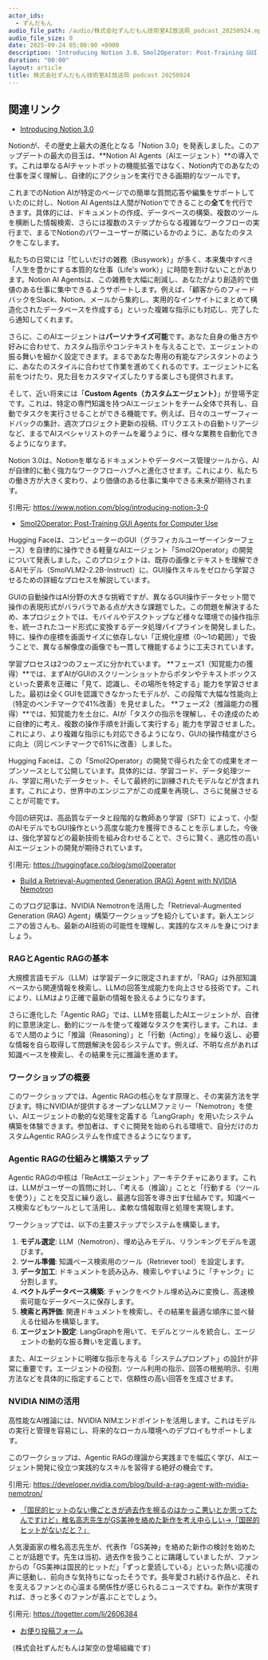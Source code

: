 ```yaml
---
actor_ids:
  - ずんだもん
audio_file_path: /audio/株式会社ずんだもん技術室AI放送局_podcast_20250924.mp3
audio_file_size: 0
date: 2025-09-24 05:00:00 +0900
description: 'Introducing Notion 3.0、Smol2Operator: Post-Training GUI Agents for Computer Use、Build a Retrieval-Augmented Generation (RAG) Agent with NVIDIA Nemotron、「国民的ヒットのない俺ごときが過去作を擦るのはかっこ悪いとか思ってたんですけど」椎名高志先生がGS美神を絡めた新作を考え中らしい→「国民的ヒットがないだと？」'
duration: "00:00"
layout: article
title: 株式会社ずんだもん技術室AI放送局 podcast 20250924
---
```


## 関連リンク


- [Introducing Notion 3.0](https://www.notion.com/blog/introducing-notion-3-0)  


Notionが、その歴史上最大の進化となる「Notion 3.0」を発表しました。このアップデートの最大の目玉は、**Notion AI Agents（AIエージェント）**の導入です。これは単なるAIチャットボットの機能拡張ではなく、Notion内でのあなたの仕事を深く理解し、自律的にアクションを実行できる画期的なツールです。

これまでのNotion AIが特定のページでの簡単な質問応答や編集をサポートしていたのに対し、Notion AI Agentsは人間がNotionでできることの**全て**を代行できます。具体的には、ドキュメントの作成、データベースの構築、複数のツールを横断した情報検索、さらには複数のステップからなる複雑なワークフローの実行まで、まるでNotionのパワーユーザーが隣にいるかのように、あなたのタスクをこなします。

私たちの日常には「忙しいだけの雑務（Busywork）」が多く、本来集中すべき「人生を豊かにする本質的な仕事（Life's work）」に時間を割けないことがあります。Notion AI Agentsは、この雑務を大幅に削減し、あなたがより創造的で価値のある仕事に集中できるようサポートします。例えば、「顧客からのフィードバックをSlack、Notion、メールから集約し、実用的なインサイトにまとめて構造化されたデータベースを作成する」といった複雑な指示にも対応し、完了したら通知してくれます。

さらに、このAIエージェントは**パーソナライズ可能**です。あなた自身の働き方や好みに合わせて、カスタム指示やコンテキストを与えることで、エージェントの振る舞いを細かく設定できます。まるであなた専用の有能なアシスタントのように、あなたのスタイルに合わせて作業を進めてくれるのです。エージェントに名前をつけたり、見た目をカスタマイズしたりする楽しさも提供されます。

そして、近い将来には「**Custom Agents（カスタムエージェント）**」が登場予定です。これは、特定の専門知識を持つAIエージェントをチーム全体で共有し、自動でタスクを実行させることができる機能です。例えば、日々のユーザーフィードバックの集計、週次プロジェクト更新の投稿、ITリクエストの自動トリアージなど、まるでAIスペシャリストのチームを雇うように、様々な業務を自動化できるようになります。

Notion 3.0は、Notionを単なるドキュメントやデータベース管理ツールから、AIが自律的に動く強力なワークフローハブへと進化させます。これにより、私たちの働き方が大きく変わり、より価値のある仕事に集中できる未来が期待されます。

引用元: https://www.notion.com/blog/introducing-notion-3-0


- [Smol2Operator: Post-Training GUI Agents for Computer Use](https://huggingface.co/blog/smol2operator)  


Hugging Faceは、コンピューターのGUI（グラフィカルユーザーインターフェース）を自律的に操作できる軽量なAIエージェント「Smol2Operator」の開発について発表しました。このプロジェクトは、既存の画像とテキストを理解できるAIモデル（SmolVLM2-2.2B-Instruct）に、GUI操作スキルをゼロから学習させるための詳細なプロセスを解説しています。

GUIの自動操作はAI分野の大きな挑戦ですが、異なるGUI操作データセット間で操作の表現形式がバラバラである点が大きな課題でした。この問題を解決するため、本プロジェクトでは、モバイルやデスクトップなど様々な環境での操作指示を、統一されたコード形式に変換するデータ処理パイプラインを開発しました。特に、操作の座標を画面サイズに依存しない「正規化座標（0～1の範囲）」で扱うことで、異なる解像度の画像でも一貫して機能するように工夫されています。

学習プロセスは2つのフェーズに分かれています。
**フェーズ1（知覚能力の獲得）**では、まずAIがGUIのスクリーンショットからボタンやテキストボックスといった要素を正確に「見て、認識し、その場所を特定する」能力を学習させました。最初は全くGUIを認識できなかったモデルが、この段階で大幅な性能向上（特定のベンチマークで41%改善）を見せました。
**フェーズ2（推論能力の獲得）**では、知覚能力を土台に、AIが「タスクの指示を理解し、その達成のために自律的に考え、複数の操作手順を計画して実行する」能力を学習させました。これにより、より複雑な指示にも対応できるようになり、GUIの操作精度がさらに向上（同じベンチマークで61%に改善）しました。

Hugging Faceは、この「Smol2Operator」の開発で得られた全ての成果をオープンソースとして公開しています。具体的には、学習コード、データ処理ツール、学習に用いたデータセット、そして最終的に訓練されたモデルなどが含まれます。これにより、世界中のエンジニアがこの成果を再現し、さらに発展させることが可能です。

今回の研究は、高品質なデータと段階的な教師あり学習（SFT）によって、小型のAIモデルでもGUI操作という高度な能力を獲得できることを示しました。今後は、強化学習などの最新技術を組み合わせることで、さらに賢く、適応性の高いAIエージェントの開発が期待されています。

引用元: https://huggingface.co/blog/smol2operator


- [Build a Retrieval-Augmented Generation (RAG) Agent with NVIDIA Nemotron](https://developer.nvidia.com/blog/build-a-rag-agent-with-nvidia-nemotron/)  


このブログ記事は、NVIDIA Nemotronを活用した「Retrieval-Augmented Generation (RAG) Agent」構築ワークショップを紹介しています。新人エンジニアの皆さんも、最新のAI技術の可能性を理解し、実践的なスキルを身につけましょう。

### RAGとAgentic RAGの基本
大規模言語モデル（LLM）は学習データに限定されますが、「RAG」は外部知識ベースから関連情報を検索し、LLMの回答生成能力を向上させる技術です。これにより、LLMはより正確で最新の情報を扱えるようになります。

さらに進化した「Agentic RAG」では、LLMを搭載したAIエージェントが、自律的に意思決定し、動的にツールを使って複雑なタスクを実行します。これは、まるで人間のように「推論（Reasoning）」と「行動（Acting）」を繰り返し、必要な情報を自ら取得して問題解決を図るシステムです。例えば、不明な点があれば知識ベースを検索し、その結果を元に推論を進めます。

### ワークショップの概要
このワークショップでは、Agentic RAGの核心をなす原理と、その実装方法を学びます。特にNVIDIAが提供するオープンなLLMファミリー「Nemotron」を使い、AIエージェントの動的な処理を定義する「LangGraph」を用いたシステム構築を体験できます。参加者は、すぐに開発を始められる環境で、自分だけのカスタムAgentic RAGシステムを作成できるようになります。

### Agentic RAGの仕組みと構築ステップ
Agentic RAGの中核は「ReActエージェント」アーキテクチャにあります。これは、LLMがユーザーの質問に対し、「考える（推論）」ことと「行動する（ツールを使う）」ことを交互に繰り返し、最適な回答を導き出す仕組みです。知識ベース検索などもツールとして活用し、柔軟な情報取得と処理を実現します。

ワークショップでは、以下の主要ステップでシステムを構築します。
1.  **モデル選定**: LLM（Nemotron）、埋め込みモデル、リランキングモデルを選びます。
2.  **ツール準備**: 知識ベース検索用のツール（Retriever tool）を設定します。
3.  **データ加工**: ドキュメントを読み込み、検索しやすいように「チャンク」に分割します。
4.  **ベクトルデータベース構築**: チャンクをベクトル埋め込みに変換し、高速検索可能なデータベースに保存します。
5.  **検索と再評価**: 関連ドキュメントを検索し、その結果を最適な順序に並べ替える仕組みを構築します。
6.  **エージェント設定**: LangGraphを用いて、モデルとツールを統合し、エージェントの動的な振る舞いを定義します。

また、AIエージェントに明確な指示を与える「システムプロンプト」の設計が非常に重要です。エージェントの役割、ツール利用の指示、回答の根拠明示、引用方法などを具体的に指定することで、信頼性の高い回答を生成させます。

### NVIDIA NIMの活用
高性能なAI推論には、NVIDIA NIMエンドポイントを活用します。これはモデルの実行と管理を容易にし、将来的なローカル環境へのデプロイもサポートします。

このワークショップは、Agentic RAGの理論から実践までを幅広く学び、AIエージェント開発に役立つ実践的なスキルを習得する絶好の機会です。

引用元: https://developer.nvidia.com/blog/build-a-rag-agent-with-nvidia-nemotron/


- [「国民的ヒットのない俺ごときが過去作を擦るのはかっこ悪いとか思ってたんですけど」椎名高志先生がGS美神を絡めた新作を考え中らしい→「国民的ヒットがないだと？」](https://togetter.com/li/2606384)  


人気漫画家の椎名高志先生が、代表作「GS美神」を絡めた新作の検討を始めたことが話題です。先生は当初、過去作を扱うことに躊躇していましたが、ファンからの「GS美神は国民的ヒットだ」「ずっと愛読している」といった熱い応援の声に感動し、前向きな気持ちになったそうです。長年愛され続ける作品と、それを支えるファンとの心温まる関係性が感じられるニュースですね。新作が実現すれば、きっと多くのファンが喜ぶことでしょう。

引用元: https://togetter.com/li/2606384



- [お便り投稿フォーム](https://forms.gle/ffg4JTfqdiqK62qf9)

（株式会社ずんだもんは架空の登場組織です）
